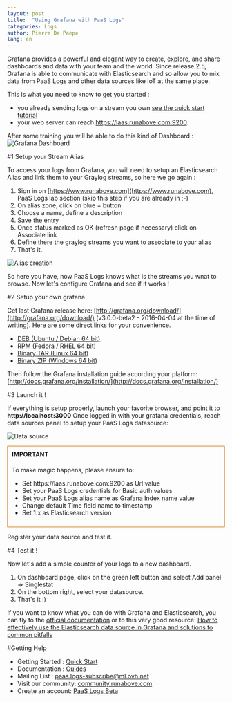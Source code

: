 ```yaml
---
layout: post
title:  "Using Grafana with PaaS Logs"
categories: Logs
author: Pierre De Paepe
lang: en
---
```


Grafana provides a powerful and elegant way to create, explore, and share dashboards and data with your team and the world.
Since release 2.5, Grafana is able to communicate with Elasticsearch and so allow you to mix data from PaaS Logs and other data sources like IoT at the same place.

This is what you need to know to get you started :  

 - you already sending logs on a stream you own [see the quick start tutorial](/kb/en/logs/quick-start.html)
 - your web server can reach https://laas.runabove.com:9200. 

After some training you will be able to do this kind of Dashboard : 
![Grafana Dashboard](/kb/images/2016-02-28-using-grafana-with-laas/grafana.png)

#1 Setup your Stream Alias

To access your logs from Grafana, you will need to setup an Elasticsearch Alias and link them to your Graylog streams, so here we go again : 

 1. Sign in on [https://www.runabove.com](https://www.runabove.com), PaaS Logs lab section (skip this step if you are already in ;-)
 2. On alias zone, click on blue + button
 3. Choose a name, define a description
 4. Save the entry
 5. Once status marked as OK (refresh page if necessary) click on Associate link
 6. Define there the graylog streams you want to associate to your alias
 7. That's it.

![Alias creation](/kb/images/2016-02-28-using-grafana-with-laas/alias.png)

So here you have, now PaaS Logs knows what is the streams you wnat to browse. Now let's configure Grafana and see if it works ! 

#2 Setup your own grafana

Get last Grafana release here: [http://grafana.org/download/](http://grafana.org/download/) (v3.0.0-beta2 - 2016-04-04 at the time of writing). Here are some direct links for your convenience. 

 - [DEB (Ubuntu / Debian 64 bit)](https://grafanarel.s3.amazonaws.com/builds/grafana_3.0.0-beta21459801392_amd64.deb)
 - [RPM (Fedora / RHEL 64 bit)](https://grafanarel.s3.amazonaws.com/builds/grafana-3.0.0-beta21459801392.x86_64.rpm)
 - [Binary TAR (Linux 64 bit)](https://grafanarel.s3.amazonaws.com/builds/grafana-3.0.0-beta21459801392.linux-x64.tar.gz)
 - [Binary ZIP (Windows 64 bit)](https://grafanarel.s3.amazonaws.com/winbuilds/dist/grafana-3.0.0-beta2.windows-x64.zip)

Then follow the Grafana installation guide according your platform: [http://docs.grafana.org/installation/](http://docs.grafana.org/installation/)

#3 Launch it ! 

If everything is setup properly, launch your favorite browser, and point it to **http://localhost:3000**
Once logged in with your grafana credentials, reach data sources panel to setup your PaaS Logs datasource:

![Data source](/kb/images/2016-02-28-using-grafana-with-laas/datasource.png)

<div class="notice--warning" style="border: 1px #CE6D00 solid;padding: 10px;">
  <h4 style="margin-top:0;">IMPORTANT</h4>
  <p>To make magic happens, please ensure to:</p>
  <ul>
	<li>Set https://laas.runabove.com:9200 as Url value</li>
	<li>Set your PaaS Logs credentials for Basic auth values</li>
	<li>Set your PaaS Logs alias name as Grafana Index name value</li>
	<li>Change default Time field name to timestamp</li>
	<li>Set 1.x as Elasticsearch version</li>
  </ul>
</div>

Register your data source and test it.

#4 Test it !

Now let's add a simple counter of your logs to a new dashboard.

  1. On dashboard page, click on the green left button and select Add panel => Singlestat
  2. On the bottom right, select your datasource.
  3. That's it :)

If you want to know what you can do with Grafana and Elasticsearch, you can fly to the [official documentation](http://docs.grafana.org/datasources/elasticsearch/) or to this very good resource: [How to effectively use the Elasticsearch data source in Grafana and solutions to common pitfalls](https://blog.raintank.io/how-to-effectively-use-the-elasticsearch-data-source-and-solutions-to-common-pitfalls/)

#Getting Help

- Getting Started : [Quick Start](/kb/en/logs/quick-start.html)
- Documentation : [Guides](/kb/en/logs)
- Mailing List : [paas.logs-subscribe@ml.ovh.net](mailto:paas.logs-subscribe@ml.ovh.net)
- Visit our community: [community.runabove.com](https://community.runabove.com)
- Create an account: [PaaS Logs Beta](https://cloud.runabove.com/signup/?launch=paas-logs)

